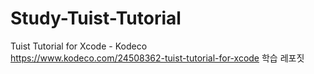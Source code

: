 # Study-Tuist-Tutorial


Tuist Tutorial for Xcode - Kodeco    
https://www.kodeco.com/24508362-tuist-tutorial-for-xcode 학습 레포짓 
